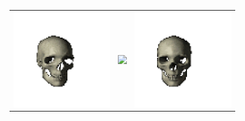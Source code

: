 <div align="center">
    <table>
        <tr>
            <td>
                <img src="https://github.com/vittordallacqua/vittordallacqua/blob/main/skull-left.gif" width=170></a>
            </td>
            <td>
<img src="https://spotify-github-profile.kittinanx.com/api/view?uid=vittor.marx&cover_image=true&theme=novatorem&show_offline=false&background_color=121212&interchange=false&bar_color=58a6ff&bar_color_cover=false" />  
            </td>
            <td>
                <img src="https://github.com/vittordallacqua/vittordallacqua/blob/main/skull-right.gif" width=170></a>
            </td>
    </table>
</div>


